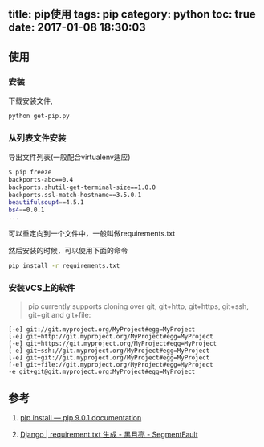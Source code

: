 title: pip使用
tags: pip
category: python
toc: true
date: 2017-01-08 18:30:03
---


## 使用

### 安装

下载安装文件, [](https://bootstrap.pypa.io/get-pip.py)

```bash
python get-pip.py
```

### 从列表文件安装

导出文件列表(一般配合virtualenv适应)

```bash
$ pip freeze                               
backports-abc==0.4                         
backports.shutil-get-terminal-size==1.0.0  
backports.ssl-match-hostname==3.5.0.1      
beautifulsoup4==4.5.1                      
bs4==0.0.1                                 
...
```
可以重定向到一个文件中，一般叫做requirements.txt

然后安装的时候，可以使用下面的命令

```bash
pip install -r requirements.txt
```


### 安装VCS上的软件

> pip currently supports cloning over git, git+http, git+https, git+ssh, git+git and git+file:

```
[-e] git://git.myproject.org/MyProject#egg=MyProject
[-e] git+http://git.myproject.org/MyProject#egg=MyProject
[-e] git+https://git.myproject.org/MyProject#egg=MyProject
[-e] git+ssh://git.myproject.org/MyProject#egg=MyProject
[-e] git+git://git.myproject.org/MyProject#egg=MyProject
[-e] git+file://git.myproject.org/MyProject#egg=MyProject
-e git+git@git.myproject.org:MyProject#egg=MyProject
```

## 参考

1. [pip install — pip 9.0.1 documentation](https://pip.pypa.io/en/stable/reference/pip_install/#vcs-support)

2. [Django | requirement.txt 生成 - 黑月亮 - SegmentFault](https://segmentfault.com/a/1190000003050954)
